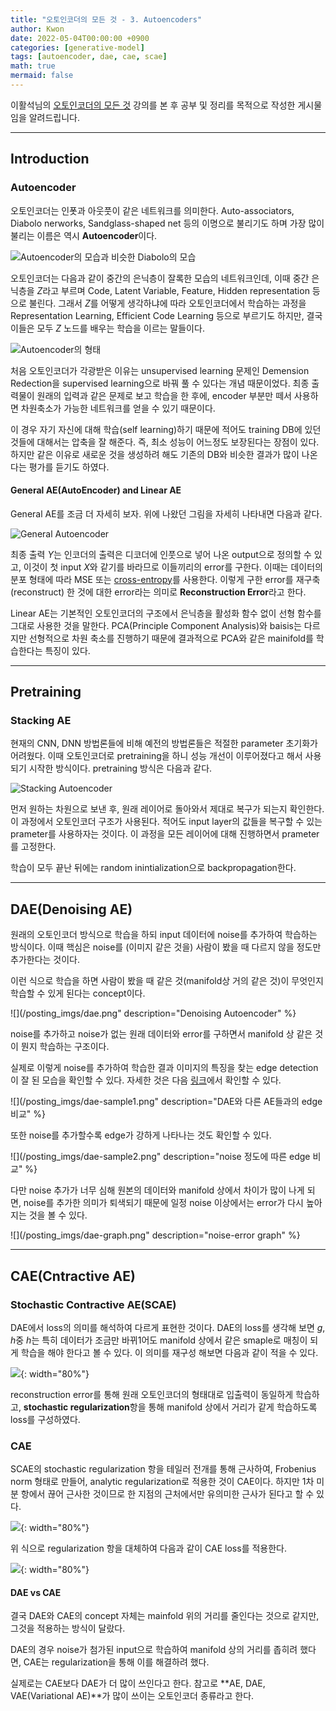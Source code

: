 ```yaml
---
title: "오토인코더의 모든 것 - 3. Autoencoders"
author: Kwon
date: 2022-05-04T00:00:00 +0900
categories: [generative-model]
tags: [autoencoder, dae, cae, scae]
math: true
mermaid: false
---
```


이활석님의 [오토인코더의 모든 것](https://www.youtube.com/watch?v=o_peo6U7IRM) 강의를 본 후 공부 및 정리를 목적으로 작성한 게시물임을 알려드립니다.

***
## Introduction
### Autoencoder
오토인코더는 인폿과 아웃풋이 같은 네트워크를 의미한다. Auto-associators, Diabolo nerworks, Sandglass-shaped net 등의 이명으로 불리기도 하며 가장 많이 불리는 이름은 역시 **Autoencoder**이다.

![Autoencoder의 모습과 비슷한 Diabolo의 모습](/posting_imgs/diabolo.jpg)

오토인코더는 다음과 같이 중간의 은닉층이 잘록한 모습의 네트워크인데, 이때 중간 은닉층을 $Z$라고 부르며 Code, Latent Variable, Feature, Hidden representation 등으로 불린다.
그래서 $Z$를 어떻게 생각하냐에 따라 오토인코더에서 학습하는 과정을 Representation Learning, Efficient Code Learning 등으로 부르기도 하지만, 결국 이들은 모두 $Z$ 노드를 배우는 학습을 이르는 말들이다.

![Autoencoder의 형태](/posting_imgs/autoencoder.png)

처음 오토인코더가 각광받은 이유는 unsupervised learning 문제인 Demension Redection을 supervised learning으로 바꿔 풀 수 있다는 개념 때문이었다.
최종 출력물이 원래의 입력과 같은 문제로 보고 학습을 한 후에, encoder 부분만 떼서 사용하면 차원축소가 가능한 네트워크를 얻을 수 있기 때문이다.

이 경우 자기 자신에 대해 학습(self learning)하기 때문에 적어도 training DB에 있던 것들에 대해서는 압축을 잘 해준다. 즉, 최소 성능이 어느정도 보장된다는 장점이 있다.
하지만 같은 이유로 새로운 것을 생성하려 해도 기존의 DB와 비슷한 결과가 많이 나온다는 평가를 듣기도 하였다.

#### General AE(AutoEncoder) and Linear AE
General AE를 조금 더 자세히 보자. 위에 나왔던 그림을 자세히 나타내면 다음과 같다.

![General Autoencoder](/posting_imgs/autoencoder-loss.png)

최종 출력 $Y$는 인코더의 출력은 디코더에 인풋으로 넣어 나온 output으로 정의할 수 있고, 이것이 첫 input $X$와 같기를 바라므로 이들끼리의 error를 구한다.
이때는 데이터의 분포 형태에 따라 MSE 또는 [cross-entropy](/posts/cross-entropy/)를 사용한다.
이렇게 구한 error를 재구축(reconstruct) 한 것에 대한 error라는 의미로 **Reconstruction Error**라고 한다.

Linear AE는 기본적인 오토인코더의 구조에서 은닉층을 활성화 함수 없이 선형 함수를 그대로 사용한 것을 말한다.
PCA(Principle Component Analysis)와 baisis는 다르지만 선형적으로 차원 축소를 진행하기 때문에 결과적으로 PCA와 같은 mainifold를 학습한다는 특징이 있다.

***
## Pretraining
### Stacking AE
현재의 CNN, DNN 방법론들에 비해 예전의 방법론들은 적절한 parameter 초기화가 어려웠다. 이때 오토인코더로 pretraining을 하니 성능 개선이 이루어졌다고 해서 사용되기 시작한 방식이다.
pretraining 방식은 다음과 같다.

![Stacking Autoencoder](/posting_imgs/stacking-autoencoder.png)

먼저 원하는 차원으로 보낸 후, 원래 레이어로 돌아와서 제대로 복구가 되는지 확인한다. 이 과정에서 오토인코더 구조가 사용된다.
적어도 input layer의 값들을 복구할 수 있는 prameter를 사용하자는 것이다. 이 과정을 모든 레이어에 대해 진행하면서 prameter를 고정한다.

학습이 모두 끝난 뒤에는 random inintialization으로 backpropagation한다.

***
## DAE(Denoising AE)
원래의 오토인코더 방식으로 학습을 하되 input 데이터에 noise를 추가하여 학습하는 방식이다. 이때 핵심은 noise를 (이미지 같은 것을) 사람이 봤을 때 다르지 않을 정도만 추가한다는 것이다.

이런 식으로 학습을 하면 사람이 봤을 때 같은 것(manifold상 거의 같은 것)이 무엇인지 학습할 수 있게 된다는 concept이다.

![](/posting_imgs/dae.png" description="Denoising Autoencoder" %}

noise를 추가하고 noise가 없는 원래 데이터와 error를 구하면서 manifold 상 같은 것이 뭔지 학습하는 구조이다.

실제로 이렇게 noise를 추가하여 학습한 결과 이미지의 특징을 찾는 edge detection이 잘 된 모습을 확인할 수 있다. 자세한 것은 다음 [링크](https://videolectures.net/deeplearning2015_vincent_autoencoders/?q=vincent%20autoencoder)에서 확인할 수 있다.

![](/posting_imgs/dae-sample1.png" description="DAE와 다른 AE들과의 edge 비교" %}

또한 noise를 추가할수록 edge가 강하게 나타나는 것도 확인할 수 있다.

![](/posting_imgs/dae-sample2.png" description="noise 정도에 따른 edge 비교" %}

다만 noise 추가가 너무 심해 원본의 데이터와 manifold 상에서 차이가 많이 나게 되면, noise를 추가한 의미가 퇴색되기 때문에 일정 noise 이상에서는 error가 다시 높아지는 것을 볼 수 있다.

![](/posting_imgs/dae-graph.png" description="noise-error graph" %}

***
## CAE(Cntractive AE)
### Stochastic Contractive AE(SCAE)
DAE에서 loss의 의미를 해석하여 다르게 표현한 것이다. DAE의 loss를 생각해 보면 $g$, $h$중 $h$는 특히 데이터가 조금만 바뀌1어도 manifold 상에서 같은 smaple로 매칭이 되게 학습을 해야 한다고 볼 수 있다.
이 의미를 재구성 해보면 다음과 같이 적을 수 있다.

![](/posting_imgs/scae.png){: width="80%"}

reconstruction error를 통해 원래 오토인코더의 형태대로 입출력이 동일하게 학습하고, **stochastic regularization**항을 통해 manifold 상에서 거리가 같게 학습하도록 loss를 구성하였다.

### CAE
SCAE의 stochastic regularization 항을 테일러 전개를 통해 근사하여, Frobenius norm 형태로 만들어, analytic regularization로 적용한 것이 CAE이다.
하지만 1차 미분 항에서 끊어 근사한 것이므로 한 지점의 근처에서만 유의미한 근사가 된다고 할 수 있다.

![](/posting_imgs/cae-regular.png){: width="80%"}

위 식으로 regularization 항을 대체하여 다음과 같이 CAE loss를 적용한다.

![](/posting_imgs/cae.png){: width="80%"}

#### DAE vs CAE
결국 DAE와 CAE의 concept 자체는 mainfold 위의 거리를 줄인다는 것으로 같지만, 그것을 적용하는 방식이 달랐다.

DAE의 경우 noise가 첨가된 input으로 학습하여 manifold 상의 거리를 좁히려 했다면, CAE는 regularization을 통해 이를 해결하려 했다.

실제로는 CAE보다 DAE가 더 많이 쓰인다고 한다. 참고로 **AE, DAE, VAE(Variational AE)**가 많이 쓰이는 오토인코더 종류라고 한다.